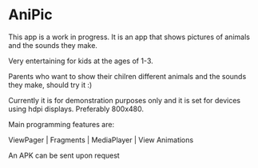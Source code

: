 AniPic
======

This app is a work in progress. It is an app that shows pictures of animals and the sounds they make.

Very entertaining for kids at the ages of 1-3.

Parents who want to show their chilren different animals and the sounds they make, should try it :)

Currently it is for demonstration purposes only and it is set for devices using hdpi displays. Preferably 800x480.

Main programming features are:

ViewPager | Fragments | MediaPlayer | View Animations

An APK can be sent upon request


